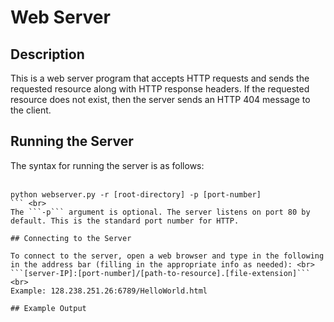 # Web Server

## Description

This is a web server program that accepts HTTP requests and sends the requested resource along with HTTP response headers. If the requested resource does not exist, then the server sends an HTTP 404 message to the client.

## Running the Server

The syntax for running the server is as follows: <br><br>
```
python webserver.py -r [root-directory] -p [port-number] 
``` <br>
The ```-p``` argument is optional. The server listens on port 80 by default. This is the standard port number for HTTP.

## Connecting to the Server

To connect to the server, open a web browser and type in the following in the address bar (filling in the appropriate info as needed): <br>
```[server-IP]:[port-number]/[path-to-resource].[file-extension]``` <br>
Example: 128.238.251.26:6789/HelloWorld.html

## Example Output
